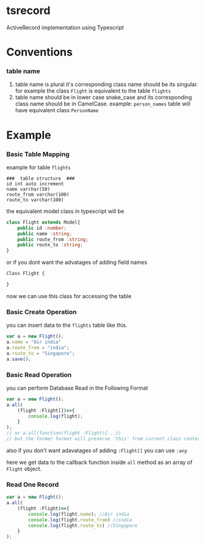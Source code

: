 # tsrecord
ActiveRecord implementation using Typescript

# Conventions
### table name
1. table name is plural it's corresponding class name should be its singular. for example the class `Flight` is equivalent to the table `flights`
2. table name should be in lower case snake_case and its corresponding class name should be in CamelCase. example: `person_names` table will have equivalent class `PersonName`

# Example
### Basic Table Mapping
example for table `flights`

    ###  table structure  ###
    id int auto increment
    name varchar(50)
    route_from varchar(100)
    route_to varchar(100)

the equivalent model class in typescript will be

```typescript
class Flight extends Model{
    public id :number;
    public name :string;
    public route_from :string;
    public route_to :string;
}
```

or if you dont want the advatages of adding field names

```typescript
Class Flight {

}

```

now we can use this class for accessing the table

### Basic Create Operation

you can insert data to the `flights` table like this.

```typescript
var a = new Flight();
a.name = "Air india"
a.route_from = "india";
a.route_to = "Singapore";
a.save();
```

### Basic Read Operation

you can perform Database Read in the Following Format

```typescript
var a = new Flight();
a.all(
    (flight :Flight[])=>{
        console.log(flight);
    }
);
// or a.all(function(flight :Flight){...})
// but the former format will preserve 'this' from current class context
```

also if you don't want adavatages of adding `:Flight[]` you can use `:any`

here we get data to the callback function inside `all` method as an array of `Flight` object.

### Read One Record

```typescript
var a = new Flight();
a.all(
    (flight :Flight)=>{
        console.log(flight.name); //Air india
        console.log(flight.route_from) //india
        console.log(flight.route_to) //Singapore
    }
);
```